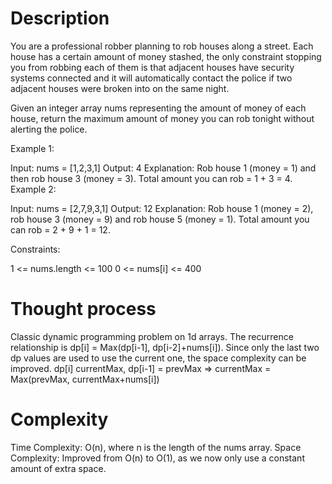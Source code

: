 # Description

You are a professional robber planning to rob houses along a street. Each house has a certain amount of money stashed, the only constraint stopping you from robbing each of them is that adjacent houses have security systems connected and it will automatically contact the police if two adjacent houses were broken into on the same night.

Given an integer array nums representing the amount of money of each house, return the maximum amount of money you can rob tonight without alerting the police.

 

Example 1:

Input: nums = [1,2,3,1]
Output: 4
Explanation: Rob house 1 (money = 1) and then rob house 3 (money = 3).
Total amount you can rob = 1 + 3 = 4.
Example 2:

Input: nums = [2,7,9,3,1]
Output: 12
Explanation: Rob house 1 (money = 2), rob house 3 (money = 9) and rob house 5 (money = 1).
Total amount you can rob = 2 + 9 + 1 = 12.
 

Constraints:

1 <= nums.length <= 100
0 <= nums[i] <= 400

# Thought process

Classic dynamic programming problem on 1d arrays. The recurrence relationship is dp[i] = Max(dp[i-1], dp[i-2]+nums[i]).
Since only the last two dp values are used to use the current one, the space complexity can be improved.
dp[i] currentMax, dp[i-1] = prevMax => currentMax = Max(prevMax, currentMax+nums[i])

# Complexity

Time Complexity:  O(n), where n is the length of the nums array.
Space Complexity: Improved from O(n) to O(1), as we now only use a constant amount of extra space.
